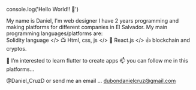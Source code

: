 console.log('Hello World!! 👋')

My name is Daniel, I'm web designer I have 2 years programming and making platforms for different companies in El Salvador.
 My main programming languages/platforms are:  
 Solidity language </>
 📺 Html, css, js </>
 📝 React.js </>
 👍 blockchain and cryptos.

👀 I’m interested to learn flutter to create apps
📫 you can follow me in this platforms...

@Daniel_CruzD
or send me an email ...
dubondanielcruz@gmail.com

<!---
DanielCruz12/DanielCruz12 is a ✨ special ✨ repository because its `README.md` (this file) appears on your GitHub profile.
You can click the Preview link to take a look at your changes.
--->
